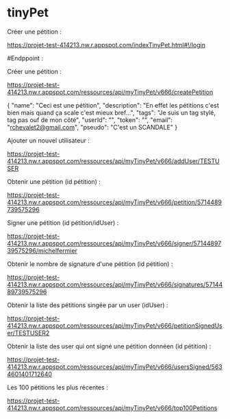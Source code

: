 # tinyPet


Créer une pétition :

https://projet-test-414213.nw.r.appspot.com/indexTinyPet.html#!/login

#Endppoint :

Créer une pétition :

https://projet-test-414213.nw.r.appspot.com/ressources/api/myTinyPet/v666/createPetition

{
"name": "Ceci est une pétition",
"description": "En effet les pétitions c'est bien mais quand ça scale c'est mieux bref...",
"tags": "Je suis un tag stylé, tag pas ouf de mon côté",
"userId": "",
"token": "",
"email": "rchevalet2@gmail.com",
"pseudo": "C'est un SCANDALE"
}

Ajouter un nouvel utilisateur :

https://projet-test-414213.nw.r.appspot.com/ressources/api/myTinyPet/v666/addUser/TESTUSER

Obtenir une pétition (id pétition) :

https://projet-test-414213.nw.r.appspot.com/ressources/api/myTinyPet/v666/petition/5714489739575296

Signer une pétition (id pétition/idUser) :

https://projet-test-414213.nw.r.appspot.com/ressources/api/myTinyPet/v666/signer/5714489739575296/michelfermier

Obtenir le nombre de signature d'une pétition (id pétition) :

https://projet-test-414213.nw.r.appspot.com/ressources/api/myTinyPet/v666/signatures/5714489739575296

Obtenir la liste des pétitions singée par un user (idUser) :

https://projet-test-414213.nw.r.appspot.com/ressources/api/myTinyPet/v666/petitionSignedUser/TESTUSER2

Obtenir la liste des user qui ont signé une pétition donnéen (id pétition) :

https://projet-test-414213.nw.r.appspot.com/ressources/api/myTinyPet/v666/usersSigned/5634601401712640

Les 100 pétitions les plus récentes :

https://projet-test-414213.nw.r.appspot.com/ressources/api/myTinyPet/v666/top100Petitions
